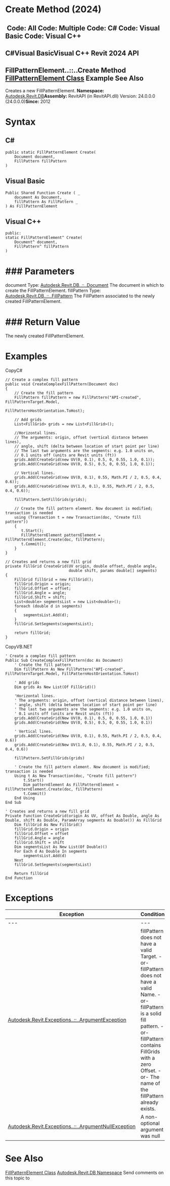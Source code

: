 # Create Method (2024)

﻿
 Code: All Code: Multiple Code: C# Code: Visual Basic Code: Visual C++   
---  
C#Visual BasicVisual C++
Revit 2024 API  
---  
FillPatternElement..::..Create Method   
[FillPatternElement Class](64ecefd0-f5c4-5cd9-53bd-10a64739257e.md "FillPatternElement Class") Example See Also  
---  
Creates a new FillPatternElement. 
**Namespace:** [Autodesk.Revit.DB](87546ba7-461b-c646-cbb1-2cb8f5bff8b2.md "Autodesk.Revit.DB Namespace")**Assembly:** RevitAPI (in RevitAPI.dll) Version: 24.0.0.0 (24.0.0.0)**Since:** 2012 
# Syntax
C#  
---  
```text
public static FillPatternElement Create(
	Document document,
	FillPattern fillPattern
)
```
  
Visual Basic  
---  
```text
Public Shared Function Create ( _
	document As Document, _
	fillPattern As FillPattern _
) As FillPatternElement
```
  
Visual C++  
---  
```text
public:
static FillPatternElement^ Create(
	Document^ document, 
	FillPattern^ fillPattern
)
```
  
# ### Parameters
document
    Type: [Autodesk.Revit.DB..::..Document](db03274b-a107-aa32-9034-f3e0df4bb1ec.md "Document Class") The document in which to create the FillPatternElement. 
fillPattern
    Type: [Autodesk.Revit.DB..::..FillPattern](cc546ee9-ba80-c13d-4b74-8c0e2517bc28.md "FillPattern Class") The FillPattern associated to the newly created FillPatternElement. 
# ### Return Value
The newly created FillPatternElement. 
# Examples
CopyC#
```text
// Create a complex fill pattern
public void CreateComplexFillPattern(Document doc)
{
    // Create the fill pattern
    FillPattern fillPattern = new FillPattern("API-created", FillPatternTarget.Model,
                                              FillPatternHostOrientation.ToHost);

    // Add grids
    List<FillGrid> grids = new List<FillGrid>();

    //Horizontal lines.  
    // The arguments: origin, offset (vertical distance between lines), 
    // angle, shift (delta between location of start point per line)
    // The last two arguments are the segments: e.g. 1.0 units on, 
    // 0.1 units off (units are Revit units (ft))
    grids.Add(CreateGrid(new UV(0, 0.1), 0.5, 0, 0.55, 1.0, 0.1));
    grids.Add(CreateGrid(new UV(0, 0.5), 0.5, 0, 0.55, 1.0, 0.1));

    // Vertical lines.  
    grids.Add(CreateGrid(new UV(0, 0.1), 0.55, Math.PI / 2, 0.5, 0.4, 0.6));
    grids.Add(CreateGrid(new UV(1.0, 0.1), 0.55, Math.PI / 2, 0.5, 0.4, 0.6));

    fillPattern.SetFillGrids(grids);

    // Create the fill pattern element. Now document is modified; transaction is needed
    using (Transaction t = new Transaction(doc, "Create fill pattern"))
    {
       t.Start();
       FillPatternElement patternElement = FillPatternElement.Create(doc, fillPattern);
       t.Commit();
    }
}

// Creates and returns a new fill grid
private FillGrid CreateGrid(UV origin, double offset, double angle,
                            double shift, params double[] segments)
{
    FillGrid fillGrid = new FillGrid();
    fillGrid.Origin = origin;
    fillGrid.Offset = offset;
    fillGrid.Angle = angle;
    fillGrid.Shift = shift;
    List<double> segmentsList = new List<double>();
    foreach (double d in segments)
    {
        segmentsList.Add(d);
    }
    fillGrid.SetSegments(segmentsList);

    return fillGrid;
}
```

CopyVB.NET
```text
' Create a complex fill pattern
Public Sub CreateComplexFillPattern(doc As Document)
    ' Create the fill pattern
    Dim fillPattern As New FillPattern("API-created", FillPatternTarget.Model, FillPatternHostOrientation.ToHost)

    ' Add grids
    Dim grids As New List(Of FillGrid)()

    'Horizontal lines.  
    ' The arguments: origin, offset (vertical distance between lines), 
    ' angle, shift (delta between location of start point per line)
    ' The last two arguments are the segments: e.g. 1.0 units on, 
    ' 0.1 units off (units are Revit units (ft))
    grids.Add(CreateGrid(New UV(0, 0.1), 0.5, 0, 0.55, 1.0, 0.1))
    grids.Add(CreateGrid(New UV(0, 0.5), 0.5, 0, 0.55, 1.0, 0.1))

    ' Vertical lines.  
    grids.Add(CreateGrid(New UV(0, 0.1), 0.55, Math.PI / 2, 0.5, 0.4, 0.6))
    grids.Add(CreateGrid(New UV(1.0, 0.1), 0.55, Math.PI / 2, 0.5, 0.4, 0.6))

    fillPattern.SetFillGrids(grids)

    ' Create the fill pattern element. Now document is modified; transaction is needed
    Using t As New Transaction(doc, "Create fill pattern")
        t.Start()
        Dim patternElement As FillPatternElement = FillPatternElement.Create(doc, fillPattern)
        t.Commit()
    End Using
End Sub

' Creates and returns a new fill grid
Private Function CreateGrid(origin As UV, offset As Double, angle As Double, shift As Double, ParamArray segments As Double()) As FillGrid
    Dim fillGrid As New FillGrid()
    fillGrid.Origin = origin
    fillGrid.Offset = offset
    fillGrid.Angle = angle
    fillGrid.Shift = shift
    Dim segmentsList As New List(Of Double)()
    For Each d As Double In segments
        segmentsList.Add(d)
    Next
    fillGrid.SetSegments(segmentsList)

    Return fillGrid
End Function
```

# Exceptions
| Exception | Condition |
| --- | --- |
| --- | --- |
| [Autodesk.Revit.Exceptions..::..ArgumentException](2e6e4206-97a8-dd4b-df5d-4269f4bb6088.md "ArgumentException Class") | fillPattern does not have a valid Target. -or- fillPattern does not have a valid Name. -or- fillPattern is a solid fill pattern. -or- fillPattern contains FillGrids with a zero Offset. -or- The name of the fillPattern already exists. |
| [Autodesk.Revit.Exceptions..::..ArgumentNullException](631e1424-60f4-929b-4e52-dda9dcd26316.md "ArgumentNullException Class") | A non-optional argument was null |

# See Also
[FillPatternElement Class](64ecefd0-f5c4-5cd9-53bd-10a64739257e.md "FillPatternElement Class")
[Autodesk.Revit.DB Namespace](87546ba7-461b-c646-cbb1-2cb8f5bff8b2.md "Autodesk.Revit.DB Namespace")
Send comments on this topic to 